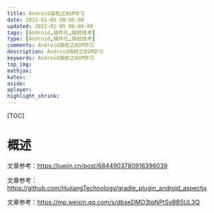 ```yaml
---
title: Android插桩之ASM学习
date: 2022-01-05 00:00:00
updated: 2022-01-05 00:00:00
tags: [Android,插件化,插桩技术]
type: [Android,插件化,插桩技术]
comments: Android插桩之ASM学习
description: Android插桩之ASM学习
keywords: Android插桩之ASM学习
top_img:
mathjax:
katex:
aside:
aplayer:
highlight_shrink:
---
```




[TOC]

# 概述

文章参考：https://juejin.cn/post/6844903780916396039

文章参考：https://github.com/HujiangTechnology/gradle_plugin_android_aspectjx

文章参考：https://mp.weixin.qq.com/s/dbseDMO3tqNPtSvBB5UL3Q



